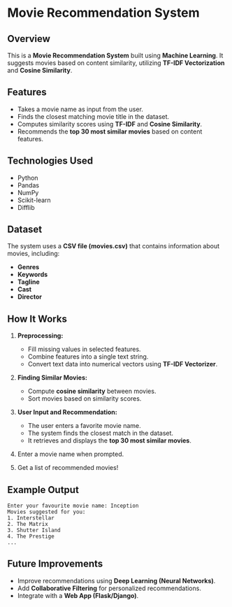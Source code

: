# Movie Recommendation System

## Overview
This is a **Movie Recommendation System** built using **Machine Learning**. It suggests movies based on content similarity, utilizing **TF-IDF Vectorization** and **Cosine Similarity**.

## Features
- Takes a movie name as input from the user.
- Finds the closest matching movie title in the dataset.
- Computes similarity scores using **TF-IDF** and **Cosine Similarity**.
- Recommends the **top 30 most similar movies** based on content features.

## Technologies Used
- Python
- Pandas
- NumPy
- Scikit-learn
- Difflib

## Dataset
The system uses a **CSV file (movies.csv)** that contains information about movies, including:
- **Genres**
- **Keywords**
- **Tagline**
- **Cast**
- **Director**

## How It Works
1. **Preprocessing:**
   - Fill missing values in selected features.
   - Combine features into a single text string.
   - Convert text data into numerical vectors using **TF-IDF Vectorizer**.

2. **Finding Similar Movies:**
   - Compute **cosine similarity** between movies.
   - Sort movies based on similarity scores.

3. **User Input and Recommendation:**
   - The user enters a favorite movie name.
   - The system finds the closest match in the dataset.
   - It retrieves and displays the **top 30 most similar movies**.

4. Enter a movie name when prompted.
5. Get a list of recommended movies!

## Example Output
```
Enter your favourite movie name: Inception
Movies suggested for you:
1. Interstellar
2. The Matrix
3. Shutter Island
4. The Prestige
...
```

## Future Improvements
- Improve recommendations using **Deep Learning (Neural Networks)**.
- Add **Collaborative Filtering** for personalized recommendations.
- Integrate with a **Web App (Flask/Django)**.

